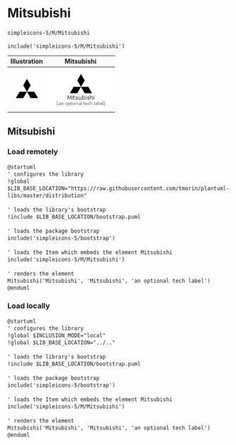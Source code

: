 # Mitsubishi


```text
simpleicons-5/M/Mitsubishi
```

```text
include('simpleicons-5/M/Mitsubishi')
```



| Illustration | Mitsubishi |
| :---: | :---: |
| ![illustration for Illustration](../../simpleicons-5/M/Mitsubishi.png) | ![illustration for Mitsubishi](../../simpleicons-5/M/Mitsubishi.Local.png) |




## Mitsubishi

### Load remotely
```plantuml
@startuml
' configures the library
!global $LIB_BASE_LOCATION="https://raw.githubusercontent.com/tmorin/plantuml-libs/master/distribution"

' loads the library's bootstrap
!include $LIB_BASE_LOCATION/bootstrap.puml

' loads the package bootstrap
include('simpleicons-5/bootstrap')

' loads the Item which embeds the element Mitsubishi
include('simpleicons-5/M/Mitsubishi')

' renders the element
Mitsubishi('Mitsubishi', 'Mitsubishi', 'an optional tech label')
@enduml
```

### Load locally
```plantuml
@startuml
' configures the library
!global $INCLUSION_MODE="local"
!global $LIB_BASE_LOCATION="../.."

' loads the library's bootstrap
!include $LIB_BASE_LOCATION/bootstrap.puml

' loads the package bootstrap
include('simpleicons-5/bootstrap')

' loads the Item which embeds the element Mitsubishi
include('simpleicons-5/M/Mitsubishi')

' renders the element
Mitsubishi('Mitsubishi', 'Mitsubishi', 'an optional tech label')
@enduml
```

